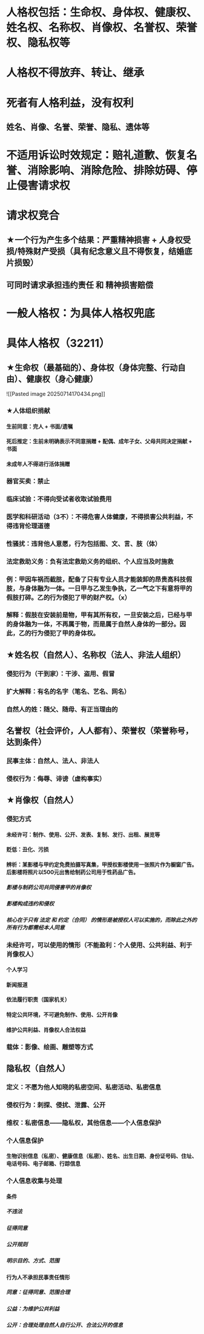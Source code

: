 # 人格权包括：生命权、身体权、健康权、姓名权、名称权、肖像权、名誉权、荣誉权、隐私权等
# 人格权不得放弃、转让、继承
# 死者有人格利益，没有权利
## 姓名、肖像、名誉、荣誉、隐私、遗体等
# 不适用诉讼时效规定：赔礼道歉、恢复名誉、消除影响、消除危险、排除妨碍、停止侵害请求权
# 请求权竞合
## ★一个行为产生多个结果：严重精神损害 + 人身权受损/特殊财产受损（具有纪念意义且不得恢复，结婚底片损毁）
## 可同时请求承担违约责任 和 精神损害赔偿
# 一般人格权：为具体人格权兜底
# 具体人格权（32211）
## ★生命权（最基础的）、身体权（身体完整、行动自由）、健康权（身心健康）

![[Pasted image 20250714170434.png]]
### ★人体组织捐献
#### 生前同意：完人 + 书面/遗嘱
#### 死后推定：生前未明确表示不同意捐赠 + 配偶、成年子女、父母共同决定捐献 + 书面
#### 未成年人不得进行活体捐赠
### 器官买卖：禁止
### 临床试验：不得向受试者收取试验费用
### 医学和科研活动（3不）：不得危害人体健康，不得损害公共利益，不得违背伦理道德
### 性骚扰：违背他人意愿，行为包括图、文、言、肢（体）
### 法定救助义务：负有法定救助义务的组织、个人应当及时施救
### 例：甲因车祸而截肢，配备了只有专业人员才能装卸的昂贵高科技假肢，与身体融为一体。一日甲与乙发生争执，乙一气之下有意将甲的假肢打碎。乙的行为侵犯了甲的财产权。（x）
### 解释：假肢在安装前是物，甲有其所有权，一旦安装之后，已经与甲的身体融为一体，不再属于物，而是属于自然人身体的一部分。因此，乙的行为侵犯了甲的身体权。
## ★姓名权（自然人）、名称权（法人、非法人组织）
### 侵犯行为（干到家）：干涉、盗用、假冒
### 扩大解释：有名的名字（笔名、艺名、网名）
### 自然人的姓：随父、随母、有正当理由的
## 名誉权（社会评价，人人都有）、荣誉权（荣誉称号，达到条件）
### 民事主体：自然人、法人、非法人
### 侵权行为：侮辱、诽谤（虚构事实）
## ★肖像权（自然人）
### 侵犯方式
#### 未经许可：制作、使用、公开、发表、复制、发行、出租、展览等
#### 贬低：丑化、污损
#### 辨析：某影楼与甲约定免费拍摄写真集，甲授权影楼使用一张照片作为橱窗广告。后影楼将照片以500元出售给制药公司用于性药品广告。
##### 影楼与制药公司共同侵害甲的肖像权
##### 影楼构成违约和侵权
##### 核心在于只有 法定 和 约定（合同） 的情形是被授权人可以实施的，而除此之外的所有行为都需经本人同意
### 未经许可，可以使用的情形（不能盈利：个人使用、公共利益、利于肖像权人）
#### 个人学习
#### 新闻报道
#### 依法履行职责（国家机关）
#### 特定公共环境，不可避免制作、使用、公开肖像
#### 维护公共利益、肖像权人合法权益
### 载体：影像、绘画、雕塑等方式
## 隐私权（自然人）
### 定义：不愿为他人知晓的私密空间、私密活动、私密信息
### 侵权行为：刺探、侵扰、泄露、公开
### 维权：私密信息——隐私权，其他信息——个人信息保护
### 个人信息保护
#### 生物识别信息（私密）、健康信息（私密）、姓名、出生日期、身份证号码、住址、电话号码、电子邮箱、行踪信息

### 个人信息收集与处理
#### 条件
##### 不违法
##### 征得同意
##### 公开规则
##### 明示目的、方式、范围
#### 行为人不承担民事责任情形
##### 同意：征得同意、范围合理
##### 公益：为维护公共利益
##### 公开：合理处理自然人自行公开、合法公开的信息